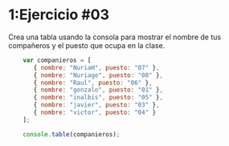 # 1:Ejercicio #03

Crea una tabla usando la consola para mostrar el nombre de tus compañeros y el puesto que ocupa en la clase.
```javascript
	var companieros = [
	   { nombre: "NuriaH", puesto: "07" },
	   { nombre: "Nuriage", puesto: "08" },
	   { nombre: "Raul", puesto: "06" },
	   { nombre: "gonzalo", puesto: "01" },
	   { nombre: "inalbis", puesto: "05" },
	   { nombre: "javier", puesto: "03" },
	   { nombre: "victor", puesto: "04" }
	];

	console.table(companieros);

```





